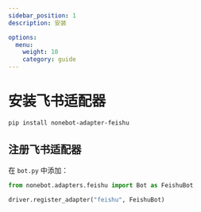 ```yaml
---
sidebar_position: 1
description: 安装

options:
  menu:
    weight: 10
    category: guide
---
```


# 安装飞书适配器

```bash
pip install nonebot-adapter-feishu
```

## 注册飞书适配器

在 `bot.py` 中添加：

```python
from nonebot.adapters.feishu import Bot as FeishuBot

driver.register_adapter("feishu", FeishuBot)
```
